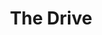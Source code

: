 ---
path: "/andy/"
name: "Andy"
title: "The Drive"
story: "When Andy Blood gets behind the wheel to race, there’s only one thing on his mind: Go! 
It’s grit, determination and drive that have carried Andy forward since a 30-foot fall and T-12 spinal cord injury from a 2004 work accident caused him to become paraplegic.  After two dark years, Andy began bringing a new dream to life - the freedom to drive again. 
Andy started integrating custom hand controls on vehicles to allow driving without pedals, and through the process he became committed to helping people with similar injuries regain their mobility and independence. With his wife, Sara Garriques, Andy founded the Blood Brothers Foundation to fund vehicle modifications such as ramps, floor lifts and hand controls so others living with physical disabilities can also find a sense of freedom.
To make these unique vehicles a reality, Andy also owns and operates his own fabrication company Runnit CNC in Grand Junction, where he and his team live by the motto “Dream. Design. Build.” to come up with new and innovative mobility solutions.  Always an adrenaline junkie, Andy unleashes his drive through Runnit Racing and being part of the local off-road community.  Keep an eye out and you’ll soon see Andy and others racing on their newly-built track in the North Desert!"
homePageImage: ../images/andy.png
videoSourceURL: "?autoplay=1"
videoImage: ../images/andy-video-image.png
backgroundImage: ../images/andy-story-bg.jpg
---